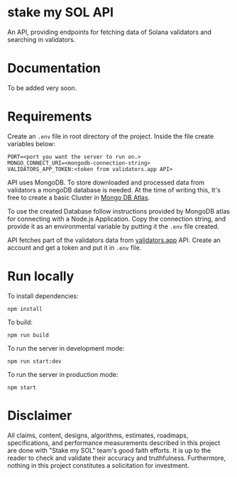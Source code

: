 # stake my SOL API

An API, providing endpoints for fetching data of Solana validators and searching in validators.

# Documentation

To be added very soon.

# Requirements

Create an `.env` file in root directory of the project. Inside the file create variables below:

```text
PORT=<port you want the server to run on.>
MONGO_CONNECT_URI=<mongodb-connection-string>
VALIDATORS_APP_TOKEN:<token from validators.app API>
```

API uses MongoDB. To store downloaded and processed data from validators a mongoDB database is needed. At the time of writing this, It's free to create a basic Cluster in [Mongo DB Atlas](https://www.mongodb.com/atlas/database).

To use the created Database follow instructions provided by MongoDB atlas for connecting with a Node.js Application. Copy the connection string, and provide it as an environmental variable by putting it the `.env` file created.

API fetches part of the validators data from [validators.app](https://validators.app/) API. Create an account and get a token and put it in `.env` file.

# Run locally

To install dependencies:

```shell
npm install
```

To build:

```shell
npm run build
```

To run the server in development mode:

```shell
npm run start:dev
```

To run the server in production mode:

```shell
npm start
```

# Disclaimer

All claims, content, designs, algorithms, estimates, roadmaps, specifications, and performance measurements described in this project are done with "Stake my SOL" team's good faith efforts. It is up to the reader to check and validate their accuracy and truthfulness. Furthermore, nothing in this project constitutes a solicitation for investment.
